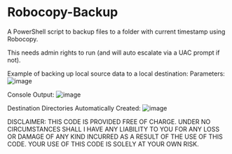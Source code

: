 # Robocopy-Backup
A PowerShell script to backup files to a folder with current timestamp using Robocopy.

This needs admin rights to run (and will auto escalate via a UAC prompt if not).

Example of backing up local source data to a local destination:
Parameters:
![image](https://user-images.githubusercontent.com/20383538/211399757-1facfaa2-76a1-43da-87c5-c38c02194f9c.png)

Console Output:
![image](https://user-images.githubusercontent.com/20383538/211400140-ae82ceb5-9623-46e4-a9fe-b0b532848ca6.png)

Destination Directories Automatically Created:
![image](https://user-images.githubusercontent.com/20383538/211399819-913957fe-b7ca-478e-8cdc-22d0cbaa869a.png)

DISCLAIMER: THIS CODE IS PROVIDED FREE OF CHARGE. UNDER NO CIRCUMSTANCES SHALL I HAVE ANY LIABILITY TO YOU FOR ANY LOSS
OR DAMAGE OF ANY KIND INCURRED AS A RESULT OF THE USE OF THIS CODE. YOUR USE OF THIS CODE IS SOLELY AT YOUR OWN RISK.
